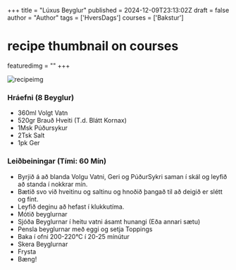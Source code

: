 +++
title = "Lúxus Beyglur"
published = 2024-12-09T23:13:02Z
draft = false
author = "Author"
tags = ['HversDags']
courses = ['Bakstur']
# recipe thumbnail on courses
featuredimg = ""
+++

<!-- image used on the recipe schema -->
![recipeimg](/images/bagles.jpg)

### Hráefni (8 Beyglur)

<!-- write a list of ingredients -->
-   360ml Volgt Vatn
-   520gr Brauð Hveiti (T.d. Blátt Kornax)
-   1Msk Púðursykur
-   2Tsk Salt
-   1pk Ger


### Leiðbeiningar (Tími: 60 Mín)

<!-- write instructions -->
-   Byrjið á að blanda Volgu Vatni, Geri og PúðurSykri saman í skál og leyfið að standa í nokkrar mín.
-    Bætið svo við hveitinu og saltinu og hnoðið þangað til að deigið er slétt og fínt.
-   Leyfið deginu að hefast í klukkutíma.
-   Mótið beyglurnar
-   Sjóða Beyglurnar í heitu vatni ásamt hunangi (Eða annari sætu)
-   Pensla beyglurnar með eggi og setja Toppings
-   Baka í ofni 200-220°C í 20-25 mínútur
-   Skera Beyglurnar
-   Frysta
-   Bæng!